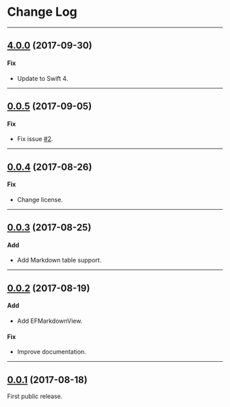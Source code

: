 # Change Log

-----

## [4.0.0](https://github.com/EyreFree/EFMarkdown/releases/tag/4.0.0) (2017-09-30)

#### Fix

* Update to Swift 4.

---

## [0.0.5](https://github.com/EyreFree/EFMarkdown/releases/tag/0.0.5) (2017-09-05)

#### Fix

* Fix issue [#2](https://github.com/EyreFree/EFMarkdown/issues/21).

---

## [0.0.4](https://github.com/EyreFree/EFMarkdown/releases/tag/0.0.4) (2017-08-26)

#### Fix

* Change license.

---

## [0.0.3](https://github.com/EyreFree/EFMarkdown/releases/tag/0.0.3) (2017-08-25)

#### Add

* Add Markdown table support.

---

## [0.0.2](https://github.com/EyreFree/EFMarkdown/releases/tag/0.0.2) (2017-08-19)

#### Add

* Add EFMarkdownView.

#### Fix

* Improve documentation.

---

## [0.0.1](https://github.com/EyreFree/EFMarkdown/releases/tag/0.0.1) (2017-08-18)

First public release.
